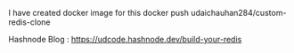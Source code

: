 I have created docker image for this
docker push udaichauhan284/custom-redis-clone

Hashnode Blog : https://udcode.hashnode.dev/build-your-redis
